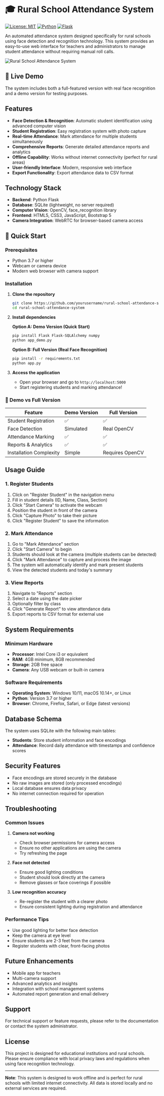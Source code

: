 # 🎓 Rural School Attendance System

[![License: MIT](https://img.shields.io/badge/License-MIT-yellow.svg)](https://opensource.org/licenses/MIT)
[![Python](https://img.shields.io/badge/Python-3.7+-blue.svg)](https://www.python.org/downloads/)
[![Flask](https://img.shields.io/badge/Flask-2.3+-green.svg)](https://flask.palletsprojects.com/)

An automated attendance system designed specifically for rural schools using face detection and recognition technology. This system provides an easy-to-use web interface for teachers and administrators to manage student attendance without requiring manual roll calls.

![Rural School Attendance System](https://via.placeholder.com/800x400/667eea/ffffff?text=Rural+School+Attendance+System)

## 🌟 Live Demo

The system includes both a full-featured version with real face recognition and a demo version for testing purposes.

## Features

- **Face Detection & Recognition**: Automatic student identification using advanced computer vision
- **Student Registration**: Easy registration system with photo capture
- **Real-time Attendance**: Mark attendance for multiple students simultaneously
- **Comprehensive Reports**: Generate detailed attendance reports and analytics
- **Offline Capability**: Works without internet connectivity (perfect for rural areas)
- **User-friendly Interface**: Modern, responsive web interface
- **Export Functionality**: Export attendance data to CSV format

## Technology Stack

- **Backend**: Python Flask
- **Database**: SQLite (lightweight, no server required)
- **Computer Vision**: OpenCV, face_recognition library
- **Frontend**: HTML5, CSS3, JavaScript, Bootstrap 5
- **Camera Integration**: WebRTC for browser-based camera access

## 🚀 Quick Start

### Prerequisites

- Python 3.7 or higher
- Webcam or camera device
- Modern web browser with camera support

### Installation

1. **Clone the repository**
   ```bash
   git clone https://github.com/yourusername/rural-school-attendance-system.git
   cd rural-school-attendance-system
   ```

2. **Install dependencies**
   
   **Option A: Demo Version (Quick Start)**
   ```bash
   pip install Flask Flask-SQLAlchemy numpy
   python app_demo.py
   ```
   
   **Option B: Full Version (Real Face Recognition)**
   ```bash
   pip install -r requirements.txt
   python app.py
   ```

3. **Access the application**
   - Open your browser and go to `http://localhost:5000`
   - Start registering students and marking attendance!

### 🎯 Demo vs Full Version

| Feature | Demo Version | Full Version |
|---------|-------------|--------------|
| Student Registration | ✅ | ✅ |
| Face Detection | Simulated | Real OpenCV |
| Attendance Marking | ✅ | ✅ |
| Reports & Analytics | ✅ | ✅ |
| Installation Complexity | Simple | Requires OpenCV |

## Usage Guide

### 1. Register Students

1. Click on "Register Student" in the navigation menu
2. Fill in student details (ID, Name, Class, Section)
3. Click "Start Camera" to activate the webcam
4. Position the student in front of the camera
5. Click "Capture Photo" to take their picture
6. Click "Register Student" to save the information

### 2. Mark Attendance

1. Go to "Mark Attendance" section
2. Click "Start Camera" to begin
3. Students should look at the camera (multiple students can be detected)
4. Click "Mark Attendance" to capture and process the image
5. The system will automatically identify and mark present students
6. View the detected students and today's summary

### 3. View Reports

1. Navigate to "Reports" section
2. Select a date using the date picker
3. Optionally filter by class
4. Click "Generate Report" to view attendance data
5. Export reports to CSV format for external use

## System Requirements

### Minimum Hardware
- **Processor**: Intel Core i3 or equivalent
- **RAM**: 4GB minimum, 8GB recommended
- **Storage**: 2GB free space
- **Camera**: Any USB webcam or built-in camera

### Software Requirements
- **Operating System**: Windows 10/11, macOS 10.14+, or Linux
- **Python**: Version 3.7 or higher
- **Browser**: Chrome, Firefox, Safari, or Edge (latest versions)

## Database Schema

The system uses SQLite with the following main tables:

- **Students**: Store student information and face encodings
- **Attendance**: Record daily attendance with timestamps and confidence scores

## Security Features

- Face encodings are stored securely in the database
- No raw images are stored (only processed encodings)
- Local database ensures data privacy
- No internet connection required for operation

## Troubleshooting

### Common Issues

1. **Camera not working**
   - Check browser permissions for camera access
   - Ensure no other applications are using the camera
   - Try refreshing the page

2. **Face not detected**
   - Ensure good lighting conditions
   - Student should look directly at the camera
   - Remove glasses or face coverings if possible

3. **Low recognition accuracy**
   - Re-register the student with a clearer photo
   - Ensure consistent lighting during registration and attendance

### Performance Tips

- Use good lighting for better face detection
- Keep the camera at eye level
- Ensure students are 2-3 feet from the camera
- Register students with clear, front-facing photos

## Future Enhancements

- Mobile app for teachers
- Multi-camera support
- Advanced analytics and insights
- Integration with school management systems
- Automated report generation and email delivery

## Support

For technical support or feature requests, please refer to the documentation or contact the system administrator.

## License

This project is designed for educational institutions and rural schools. Please ensure compliance with local privacy laws and regulations when using face recognition technology.

---

**Note**: This system is designed to work offline and is perfect for rural schools with limited internet connectivity. All data is stored locally and no external services are required.
